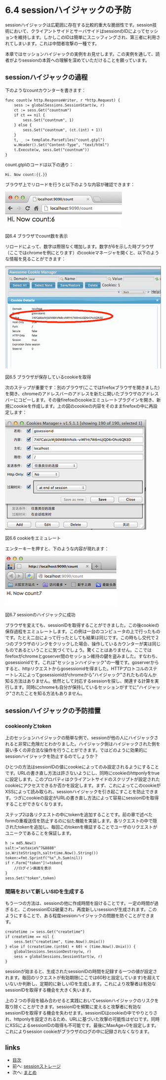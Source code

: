 <!-- {% raw %} -->
# 6.4 sessionハイジャックの予防
sessionハイジャックは広範囲に存在する比較的重大な脆弱性です。session技術において、クライアントサイドとサーバサイドはsessionのIDによってセッションを維持します。しかしこのIDは簡単にスニッフィングされ、第三者に利用されてしまいます。これは中間者攻撃の一種です。

本章ではセッションハイジャックの実例をお見せします。この実例を通して、読者がよりsessionの本質への理解を深めていただけることを願っています。
## sessionハイジャックの過程
下のようなcountカウンターを書きます：

	func count(w http.ResponseWriter, r *http.Request) {
		sess := globalSessions.SessionStart(w, r)
		ct := sess.Get("countnum")
		if ct == nil {
			sess.Set("countnum", 1)
		} else {
			sess.Set("countnum", (ct.(int) + 1))
		}
		t, _ := template.ParseFiles("count.gtpl")
		w.Header().Set("Content-Type", "text/html")
		t.Execute(w, sess.Get("countnum"))
	}


count.gtplのコードは以下の通り：

	Hi. Now count:{{.}}

ブラウザ上でリロードを行うと以下のような内容が確認できます：

![](images/6.4.hijack.png?raw=true)

図6.4 ブラウザでcount数を表示

リロードによって、数字は際限なく増加します。数字が6を示した時ブラウザ（ここではchromeを例にとります）のcookieマネージャを開くと、以下のような情報を見ることができます：


![](images/6.4.cookie.png?raw=true)

図6.5 ブラウザが保存しているcookieを取得

次のステップが重要です：別のブラウザ(ここではfirefoxブラウザを開きました)を開き、chromeのアドレスバーのアドレスを新たに開いたブラウザのアドレスバーにコピーします。その後firefoxのcookieエミュレートプラグインを開き、新規にcookieを作成します。上の図のcookieの内容をそのままfirefoxの中に再設定します：

![](images/6.4.setcookie.png?raw=true)

図6.6 cookieをエミュレート

エンターキーを押すと、下のような内容が現れます：

![](images/6.4.hijacksuccess.png?raw=true)

図6.7 sessionのハイジャックに成功

ブラウザを変えても、sessionIDを取得することができました。この後cookieの保存過程をエミュレートします。この例は一台のコンピュータの上で行ったものです。たとえ二台によって行ったとしても結果は同じです。この時もし交代で２つのブラウザのリンクをクリックした場合、操作しているカウンターが実は同じものであるということに気づくでしょう。驚くことはありません。ここではfirefoxがchromeとgoserver間のセッション維持の鍵を盗みました。すなわち、gosessionidです。これは"セッションハイジャック"の一種です。goserverからすると、httpリクエストからgosessionidを得ました。HTTPプロトコルのステートレスによってgosessionidがchromeから"ハイジャック"されたものなんか知る方法はありません。依然として対応するsessionを探し、関連する計算を実行します。同時にchromeも自分が保持しているセッションがすでに"ハイジャック"されたことを知る方法もありません。
## sessionハイジャックの予防措置
### cookieonlyとtoken
上のセッションハイジャックの簡単な例で、sessionが他の人にハイジャックされると非常に危険だとわかりました。ハイジャック側はハイジャックされた側を装い多くの非合法な操作を行うことができます。ではどのように効果的にsessionハイジャックを防止するのでしょうか？

ひとつの方法はsessionIDの値にcookieによってのみ設定されるようにすることです。URLの書き直し方法は許さないようにし、同時にcookieのhttponlyをtrueに設定します。このプロパティはクライアントサイドのスクリプトが設定されたcookieにアクセスできるか否かを設定します。まず、これによってこのcookieがXSSによって読み取られ、sessionハイジャックを引き起こすことを防止できます。つぎにcookieの設定がURLの書き直し方法によって容易にsessionIDを取得することができなくなります。

ステップ2は各リクエストの中にtokenを追加することです。前の章で述べたformの重複送信を防止するのに似た機能を実装します。各リクエストの中で隠されたtokenを追加し、毎回このtokenを検証することでユーザのリクエストがユニークであることを保証します。

	h := md5.New()
	salt:="astaxie%^7&8888"
	io.WriteString(h,salt+time.Now().String())
	token:=fmt.Sprintf("%x",h.Sum(nil))
	if r.Form["token"]!=token{
		//ログイン画面を表示
	}
	sess.Set("token",token)


### 間隔をおいて新しいSIDを生成する
もう一つの方法は、sessionの他に作成時間を設けることです。一定の時間が過ぎると、このsessionIDは破棄され、再度新しいsessionが生成されます。このようにすることで、ある程度sessionハイジャックの問題を防ぐことができます。

	createtime := sess.Get("createtime")
	if createtime == nil {
		sess.Set("createtime", time.Now().Unix())
	} else if (createtime.(int64) + 60) < (time.Now().Unix()) {
		globalSessions.SessionDestroy(w, r)
		sess = globalSessions.SessionStart(w, r)
	}

sessionが始まると、生成されたsessionIDの時間を記録する一つの値が設定されます。毎回のリクエストが有効期限(ここでは60秒と設定しています)を超えていないか判断し、定期的に新しいIDを生成します。これにより攻撃者は有効なsessionIDを取得する機会を大きく失います。

上の２つの手段を組み合わせると実践においてsessionハイジャックのリスクを取り除くことができます。sessionIDを頻繁に変えると攻撃者に有効なsessionIDを取得する機会を失わせます。sessionIDはcookieの中でやりとりされ、httponlyを設定されるため、URLに基づいた攻撃の可能性はゼロです。同時にXSSによるsessionIDの取得も不可能です。最後にMaxAge=0を設定します。これによりsession cookieがブラウザのログの中に記録されなくなります。


## links
   * [目次](<preface.md>)
   * 前へ: [sessionストレージ](<06.3.md>)
   * 次へ: [まとめ](<06.5.md>)
<!-- {% endraw %} -->
